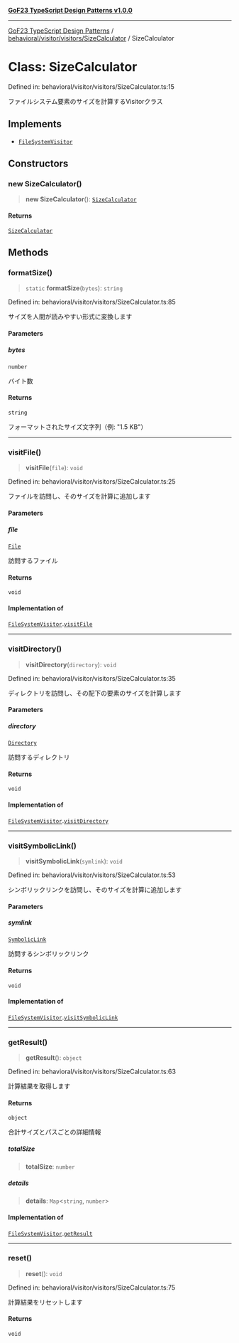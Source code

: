 [**GoF23 TypeScript Design Patterns v1.0.0**](../../../../../README.md)

***

[GoF23 TypeScript Design Patterns](../../../../../README.md) / [behavioral/visitor/visitors/SizeCalculator](../README.md) / SizeCalculator

# Class: SizeCalculator

Defined in: behavioral/visitor/visitors/SizeCalculator.ts:15

ファイルシステム要素のサイズを計算するVisitorクラス

## Implements

- [`FileSystemVisitor`](../../../FileSystemVisitor/interfaces/FileSystemVisitor.md)

## Constructors

### new SizeCalculator()

> **new SizeCalculator**(): [`SizeCalculator`](SizeCalculator.md)

#### Returns

[`SizeCalculator`](SizeCalculator.md)

## Methods

### formatSize()

> `static` **formatSize**(`bytes`): `string`

Defined in: behavioral/visitor/visitors/SizeCalculator.ts:85

サイズを人間が読みやすい形式に変換します

#### Parameters

##### bytes

`number`

バイト数

#### Returns

`string`

フォーマットされたサイズ文字列（例: "1.5 KB"）

***

### visitFile()

> **visitFile**(`file`): `void`

Defined in: behavioral/visitor/visitors/SizeCalculator.ts:25

ファイルを訪問し、そのサイズを計算に追加します

#### Parameters

##### file

[`File`](../../../../../structural/composite/File/classes/File.md)

訪問するファイル

#### Returns

`void`

#### Implementation of

[`FileSystemVisitor`](../../../FileSystemVisitor/interfaces/FileSystemVisitor.md).[`visitFile`](../../../FileSystemVisitor/interfaces/FileSystemVisitor.md#visitfile)

***

### visitDirectory()

> **visitDirectory**(`directory`): `void`

Defined in: behavioral/visitor/visitors/SizeCalculator.ts:35

ディレクトリを訪問し、その配下の要素のサイズを計算します

#### Parameters

##### directory

[`Directory`](../../../../../structural/composite/Directory/classes/Directory.md)

訪問するディレクトリ

#### Returns

`void`

#### Implementation of

[`FileSystemVisitor`](../../../FileSystemVisitor/interfaces/FileSystemVisitor.md).[`visitDirectory`](../../../FileSystemVisitor/interfaces/FileSystemVisitor.md#visitdirectory)

***

### visitSymbolicLink()

> **visitSymbolicLink**(`symlink`): `void`

Defined in: behavioral/visitor/visitors/SizeCalculator.ts:53

シンボリックリンクを訪問し、そのサイズを計算に追加します

#### Parameters

##### symlink

[`SymbolicLink`](../../../../../structural/composite/SymbolicLink/classes/SymbolicLink.md)

訪問するシンボリックリンク

#### Returns

`void`

#### Implementation of

[`FileSystemVisitor`](../../../FileSystemVisitor/interfaces/FileSystemVisitor.md).[`visitSymbolicLink`](../../../FileSystemVisitor/interfaces/FileSystemVisitor.md#visitsymboliclink)

***

### getResult()

> **getResult**(): `object`

Defined in: behavioral/visitor/visitors/SizeCalculator.ts:63

計算結果を取得します

#### Returns

`object`

合計サイズとパスごとの詳細情報

##### totalSize

> **totalSize**: `number`

##### details

> **details**: `Map`\<`string`, `number`\>

#### Implementation of

[`FileSystemVisitor`](../../../FileSystemVisitor/interfaces/FileSystemVisitor.md).[`getResult`](../../../FileSystemVisitor/interfaces/FileSystemVisitor.md#getresult)

***

### reset()

> **reset**(): `void`

Defined in: behavioral/visitor/visitors/SizeCalculator.ts:75

計算結果をリセットします

#### Returns

`void`
